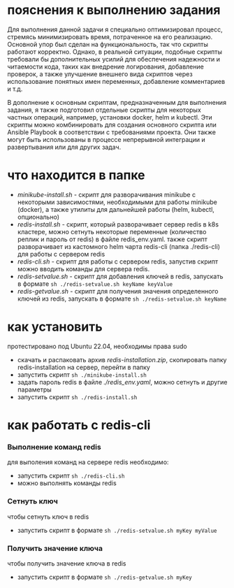 # пояснения к выполнению задания
Для выполнения данной задачи я специально оптимизировал процесс, стремясь минимизировать время, потраченное на его реализацию. Основной упор был сделан на функциональность, так что скрипты работают корректно. Однако, в реальной ситуации, подобные скрипты требовали бы дополнительных усилий для обеспечения надежности и читаемости кода, таких как внедрение логирования, добавление проверок, а также улучшение внешнего вида скриптов через использование понятных имен переменных, добавление комментариев и т.д.

В дополнение к основным скриптам, предназначенным для выполнения задания, я также подготовил отдельные скрипты для некоторых частных операций, например, установки docker, helm и kubectl. Эти скрипты можно комбинировать для создания основного скрипта или Ansible Playbook в соответствии с требованиями проекта. Они также могут быть использованы в процессе непрерывной интеграции и развертывания или для других задач.
# что находится в папке
- *minikube-install.sh* - скрипт для разворачивания minikube с некоторыми зависимостями, необходимыми для работы minikube (docker), а также утилиты для дальнейшей работы (helm, kubectl, опционально)
- *redis-install.sh* - скрипт, который разворачивает сервер redis в k8s кластере, можно сетнуть некоторые переменные (количество реплик и пароль от redis) в файле redis_env.yaml. также скрипт разворачивает из кастомного helm чарта redis-cli (папка ./redis-cli) для работы с сервером redis
- *redis-cli.sh* - скрипт для работы с сервером redis, запустив скрипт можно вводить команды для сервера redis.
- *redis-setvalue.sh* - скрипт для добавления ключей в redis, запускать в формате ``sh ./redis-setvalue.sh keyName keyValue``
- *redis-getvalue.sh* - скрипт для получения значения определенного ключей из redis, запускать в формате ``sh ./redis-setvalue.sh keyName``

# как установить
протестировано под Ubuntu 22.04, необходимы права sudo
- скачать и распаковать архив *redis-installation.zip*, скопировать папку redis-installation на сервер, перейти в папку 
- запустить скрипт ``sh ./minikube-install.sh``
- задать пароль redis в файле *./redis_env.yaml*, можно сетнуть и другие параметры
- запустить скрипт ``sh ./redis-install.sh``

# как работать с redis-cli
### Выполнение команд redis
для выполения команд на сервере redis необходимо:
- запустить скрипт ``sh ./redis-cli.sh``
- можно выполнять команды redis

### Сетнуть ключ
чтобы сетнуть ключ в redis
- запустить скрипт в формате ``sh ./redis-setvalue.sh myKey myValue``
### Получить значение ключа
чтобы получить значение ключа в redis
- запустить скрипт в формате ``sh ./redis-getvalue.sh myKey``
